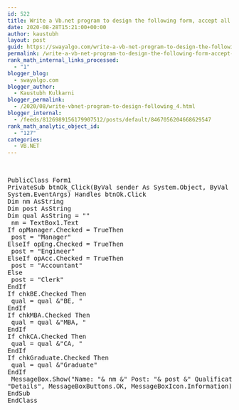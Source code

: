 ```yaml
---
id: 522
title: Write a Vb.net program to design the following form, accept all details from user and display the details through message box
date: 2020-08-28T15:21:00+00:00
author: kaustubh
layout: post
guid: https://swayalgo.com/write-a-vb-net-program-to-design-the-following-form-accept-all-details-from-user-and-display-the-details-through-message-box/
permalink: /write-a-vb-net-program-to-design-the-following-form-accept-all-details-from-user-and-display-the-details-through-message-box/
rank_math_internal_links_processed:
  - "1"
blogger_blog:
  - swayalgo.com
blogger_author:
  - Kaustubh Kulkarni
blogger_permalink:
  - /2020/08/write-vbnet-program-to-design-following_4.html
blogger_internal:
  - /feeds/8126989156179907512/posts/default/8467056204668629547
rank_math_analytic_object_id:
  - "127"
categories:
  - VB.NET
---
```

<pre><br /><br />PublicClass Form1<br />PrivateSub btnOk_Click(ByVal sender As System.Object, ByVal e As<br />System.EventArgs) Handles btnOk.Click<br />Dim nm AsString<br />Dim post AsString<br />Dim qual AsString = ""<br /> nm = TextBox1.Text<br />If opManager.Checked = TrueThen<br /> post = "Manager"<br />ElseIf opEng.Checked = TrueThen<br /> post = "Engineer"<br />ElseIf opAcc.Checked = TrueThen<br /> post = "Accountant"<br />Else<br /> post = "Clerk"<br />EndIf<br />If chkBE.Checked Then<br /> qual = qual &"BE, "<br />EndIf<br />If chkMBA.Checked Then<br /> qual = qual &"MBA, "<br />EndIf<br />If chkCA.Checked Then<br /> qual = qual &"CA, "<br />EndIf<br />If chkGraduate.Checked Then<br /> qual = qual &"Graduate"<br />EndIf<br /> MessageBox.Show("Name: "& nm &" Post: "& post &" Qualification: "& qual,<br />"Details", MessageBoxButtons.OK, MessageBoxIcon.Information)<br />EndSub<br />EndClass<br /></pre>